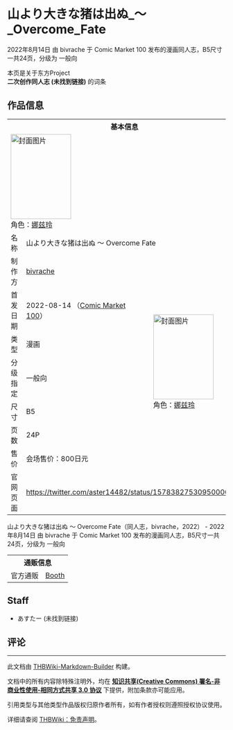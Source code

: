 # 山より大きな猪は出ぬ_～_Overcome_Fate

<!-- source html: G:\repos\THBWiki-Markdown-Builder\THBWikiMarkdown\Temp\main\a\ae\ns0%3A%E5%B1%B1%E3%82%88%E3%82%8A%E5%A4%A7%E3%81%8D%E3%81%AA%E7%8C%AA%E3%81%AF%E5%87%BA%E3%81%AC_%EF%BD%9E_Overcome_Fate.html -->

2022年8月14日 由 bivrache 于 Comic Market 100 发布的漫画同人志，B5尺寸一共24页，分级为 一般向

本页是关于东方Project  
 **二次创作同人志 (未找到链接)** 的词条

## 作品信息

<table><tbody><tr><th colspan="3">基本信息</th></tr><tr><td class="cover-artwork-mobile" colspan="2"><a href="./文件-山より大きな猪は出ぬ_～_Overcome_Fate封面.jpg.md" class="image" title="封面图片"><img alt="封面图片" src="https://upload.thwiki.cc/thumb/e/ee/%E5%B1%B1%E3%82%88%E3%82%8A%E5%A4%A7%E3%81%8D%E3%81%AA%E7%8C%AA%E3%81%AF%E5%87%BA%E3%81%AC_%EF%BD%9E_Overcome_Fate%E5%B0%81%E9%9D%A2.jpg/139px-%E5%B1%B1%E3%82%88%E3%82%8A%E5%A4%A7%E3%81%8D%E3%81%AA%E7%8C%AA%E3%81%AF%E5%87%BA%E3%81%AC_%EF%BD%9E_Overcome_Fate%E5%B0%81%E9%9D%A2.jpg" decoding="async" loading="lazy" width="139" height="196" srcset="https://upload.thwiki.cc/thumb/e/ee/%E5%B1%B1%E3%82%88%E3%82%8A%E5%A4%A7%E3%81%8D%E3%81%AA%E7%8C%AA%E3%81%AF%E5%87%BA%E3%81%AC_%EF%BD%9E_Overcome_Fate%E5%B0%81%E9%9D%A2.jpg/208px-%E5%B1%B1%E3%82%88%E3%82%8A%E5%A4%A7%E3%81%8D%E3%81%AA%E7%8C%AA%E3%81%AF%E5%87%BA%E3%81%AC_%EF%BD%9E_Overcome_Fate%E5%B0%81%E9%9D%A2.jpg 1.5x, https://upload.thwiki.cc/thumb/e/ee/%E5%B1%B1%E3%82%88%E3%82%8A%E5%A4%A7%E3%81%8D%E3%81%AA%E7%8C%AA%E3%81%AF%E5%87%BA%E3%81%AC_%EF%BD%9E_Overcome_Fate%E5%B0%81%E9%9D%A2.jpg/277px-%E5%B1%B1%E3%82%88%E3%82%8A%E5%A4%A7%E3%81%8D%E3%81%AA%E7%8C%AA%E3%81%AF%E5%87%BA%E3%81%AC_%EF%BD%9E_Overcome_Fate%E5%B0%81%E9%9D%A2.jpg 2x" data-file-width="725" data-file-height="1024"></a><div class="cover-char">角色：<a href="./娜兹玲.md" title="娜兹玲">娜兹玲</a></div></td>
</tr><tr><td class="label">名称</td><td colspan="2"> 山より大きな猪は出ぬ ～ Overcome Fate </td></tr><tr><td class="label">制作方</td><td><a href="./bivrache.md" title="bivrache">bivrache</a></td><td class="cover-artwork" rowspan="7" style="min-width:196px;"><a href="./文件-山より大きな猪は出ぬ_～_Overcome_Fate封面.jpg.md" class="image" title="封面图片"><img alt="封面图片" src="https://upload.thwiki.cc/thumb/e/ee/%E5%B1%B1%E3%82%88%E3%82%8A%E5%A4%A7%E3%81%8D%E3%81%AA%E7%8C%AA%E3%81%AF%E5%87%BA%E3%81%AC_%EF%BD%9E_Overcome_Fate%E5%B0%81%E9%9D%A2.jpg/139px-%E5%B1%B1%E3%82%88%E3%82%8A%E5%A4%A7%E3%81%8D%E3%81%AA%E7%8C%AA%E3%81%AF%E5%87%BA%E3%81%AC_%EF%BD%9E_Overcome_Fate%E5%B0%81%E9%9D%A2.jpg" decoding="async" loading="lazy" width="139" height="196" srcset="https://upload.thwiki.cc/thumb/e/ee/%E5%B1%B1%E3%82%88%E3%82%8A%E5%A4%A7%E3%81%8D%E3%81%AA%E7%8C%AA%E3%81%AF%E5%87%BA%E3%81%AC_%EF%BD%9E_Overcome_Fate%E5%B0%81%E9%9D%A2.jpg/208px-%E5%B1%B1%E3%82%88%E3%82%8A%E5%A4%A7%E3%81%8D%E3%81%AA%E7%8C%AA%E3%81%AF%E5%87%BA%E3%81%AC_%EF%BD%9E_Overcome_Fate%E5%B0%81%E9%9D%A2.jpg 1.5x, https://upload.thwiki.cc/thumb/e/ee/%E5%B1%B1%E3%82%88%E3%82%8A%E5%A4%A7%E3%81%8D%E3%81%AA%E7%8C%AA%E3%81%AF%E5%87%BA%E3%81%AC_%EF%BD%9E_Overcome_Fate%E5%B0%81%E9%9D%A2.jpg/277px-%E5%B1%B1%E3%82%88%E3%82%8A%E5%A4%A7%E3%81%8D%E3%81%AA%E7%8C%AA%E3%81%AF%E5%87%BA%E3%81%AC_%EF%BD%9E_Overcome_Fate%E5%B0%81%E9%9D%A2.jpg 2x" data-file-width="725" data-file-height="1024"></a><div class="cover-char">角色：<a href="./娜兹玲.md" title="娜兹玲">娜兹玲</a></div></td>
</tr><tr><td class="label">首发日期</td><td>2022-08-14&#160;（<a href="/展会作品列表?e=Comic+Market%23100">Comic Market 100</a>）</td></tr><tr><td class="label">类型</td><td>漫画</td></tr><tr><td class="label">分级指定</td><td>一般向</td></tr><tr><td class="label">尺寸</td><td>B5</td></tr><tr><td class="label">页数</td><td>24P</td></tr><tr><td class="label">售价</td><td>会场售价：800日元</td></tr>
<tr><td class="label">官网页面</td><td colspan="2"><a rel="nofollow" class="external free" href="https://twitter.com/aster14482/status/1578382753095000064">https://twitter.com/aster14482/status/1578382753095000064</a></td></tr></tbody></table>

山より大きな猪は出ぬ ～ Overcome Fate（同人志，bivrache，2022） - 2022年8月14日 由 bivrache 于 Comic Market 100 发布的漫画同人志，B5尺寸一共24页，分级为 一般向

<table><tbody><tr><th colspan="3">通贩信息</th></tr><tr><td class="label">官方通贩</td><td colspan="2"><a rel="nofollow" class="external text" href="https://bivrache.booth.pm/items/4096518">Booth</a></td></tr></tbody></table>



## Staff
- あすたー (未找到链接)


## 评论




---

此文档由 [THBWiki-Markdown-Builder](https://github.com/Delsin-Yu/THBWiki-Markdown-Builder) 构建。

文档中的所有内容除特殊注明外，均在 [**知识共享(Creative Commons) 署名-非商业性使用-相同方式共享 3.0 协议**](https://creativecommons.org/licenses/by-sa/3.0/deed.zh-hans) 下提供，附加条款亦可能应用。

引用类型与其他类型作品版权归原作者所有，如有作者授权则遵照授权协议使用。

详细请查阅 [THBWiki：免责声明](https://thbwiki.cc/THBWiki:%E5%85%8D%E8%B4%A3%E5%A3%B0%E6%98%8E)。

